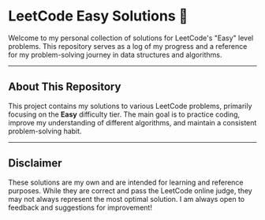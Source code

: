 # LeetCode Easy Solutions 🚀

Welcome to my personal collection of solutions for LeetCode's "Easy" level problems. This repository serves as a log of my progress and a reference for my problem-solving journey in data structures and algorithms.

---

## About This Repository

This project contains my solutions to various LeetCode problems, primarily focusing on the **Easy** difficulty tier. The main goal is to practice coding, improve my understanding of different algorithms, and maintain a consistent problem-solving habit.

---

## Disclaimer

These solutions are my own and are intended for learning and reference purposes. While they are correct and pass the LeetCode online judge, they may not always represent the most optimal solution. I am always open to feedback and suggestions for improvement!
